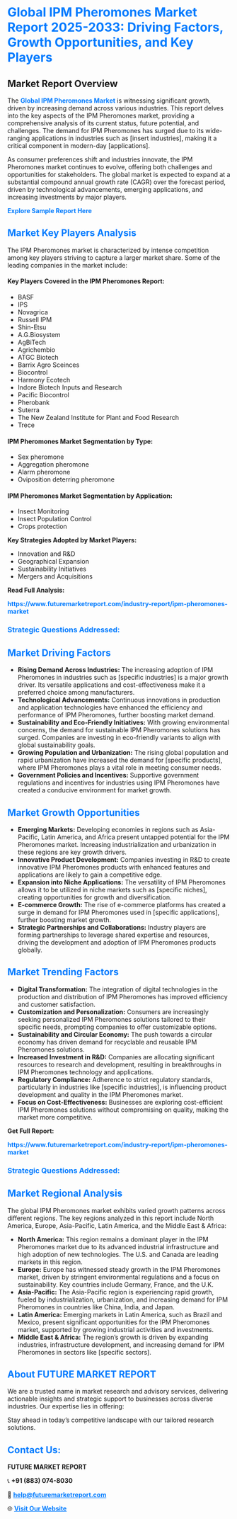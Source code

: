 <h1 style="color: #007BFF;">Global IPM Pheromones Market Report 2025-2033: Driving Factors, Growth Opportunities, and Key Players</h1>

<section id="overview">
<h2>Market Report Overview</h2>
<p>The <a href="https://www.futuremarketreport.com/industry-report/ipm-pheromones-market" style="color: #007BFF; text-decoration: none;"><strong>Global IPM Pheromones Market</strong></a> is witnessing significant growth, driven by increasing demand across various industries. This report delves into the key aspects of the IPM Pheromones market, providing a comprehensive analysis of its current status, future potential, and challenges. The demand for IPM Pheromones has surged due to its wide-ranging applications in industries such as [insert industries], making it a critical component in modern-day [applications].</p>
<p>As consumer preferences shift and industries innovate, the IPM Pheromones market continues to evolve, offering both challenges and opportunities for stakeholders. The global market is expected to expand at a substantial compound annual growth rate (CAGR) over the forecast period, driven by technological advancements, emerging applications, and increasing investments by major players.</p>
</section>

<section id="overview">
<p><a href="https://www.futuremarketreport.com/request-sample/reportId=63468" style="color: #007BFF; text-decoration: none;"><strong>Explore Sample Report Here</strong></a></p>
</section>

<section id="key-players">
<h2 style="color: #007BFF;">Market Key Players Analysis</h2>
<p>The IPM Pheromones market is characterized by intense competition among key players striving to capture a larger market share. Some of the leading companies in the market include:</p>
<h4>Key Players Covered in the IPM Pheromones Report:</h4>
<ul><li>BASF</li><li>IPS</li><li>Novagrica</li><li>Russell IPM</li><li>Shin-Etsu</li><li>A.G.Biosystem</li><li>AgBiTech</li><li>Agrichembio</li><li>ATGC Biotech</li><li>Barrix Agro Sceinces</li><li>Biocontrol</li><li>Harmony Ecotech</li><li>Indore Biotech Inputs and Research</li><li>Pacific Biocontrol</li><li>Pherobank</li><li>Suterra</li><li>The New Zealand Institute for Plant and Food Research</li><li>Trece</li></ul>
<h4>IPM Pheromones Market Segmentation by Type:</h4>
<ul><li>Sex pheromone</li><li>Aggregation pheromone</li><li>Alarm pheromone</li><li>Oviposition deterring pheromone</li></ul>

<h4>IPM Pheromones Market Segmentation by Application:</h4>
<ul><li>Insect Monitoring</li><li>Insect Population Control</li><li>Crops protection</li></ul>
<p><strong>Key Strategies Adopted by Market Players:</strong></p>
<ul>
<li>Innovation and R&D</li>
<li>Geographical Expansion</li>
<li>Sustainability Initiatives</li>
<li>Mergers and Acquisitions</li>
</ul>
</section>

<section>
<p><strong>Read Full Analysis: </strong></p><a href="https://www.futuremarketreport.com/industry-report/ipm-pheromones-market" style="color: #007BFF; text-decoration: none;"><strong>https://www.futuremarketreport.com/industry-report/ipm-pheromones-market</strong></a>
<h3 style="color: #007BFF;">Strategic Questions Addressed:</h3>
</section>

<section id="driving-factors">
<h2 style="color: #007BFF;">Market Driving Factors</h2>
<ul>
<li><strong>Rising Demand Across Industries:</strong> The increasing adoption of IPM Pheromones in industries such as [specific industries] is a major growth driver. Its versatile applications and cost-effectiveness make it a preferred choice among manufacturers.</li>
<li><strong>Technological Advancements:</strong> Continuous innovations in production and application technologies have enhanced the efficiency and performance of IPM Pheromones, further boosting market demand.</li>
<li><strong>Sustainability and Eco-Friendly Initiatives:</strong> With growing environmental concerns, the demand for sustainable IPM Pheromones solutions has surged. Companies are investing in eco-friendly variants to align with global sustainability goals.</li>
<li><strong>Growing Population and Urbanization:</strong> The rising global population and rapid urbanization have increased the demand for [specific products], where IPM Pheromones plays a vital role in meeting consumer needs.</li>
<li><strong>Government Policies and Incentives:</strong> Supportive government regulations and incentives for industries using IPM Pheromones have created a conducive environment for market growth.</li>
</ul>
</section>

<section id="growth-opportunities">
<h2 style="color: #007BFF;">Market Growth Opportunities</h2>
<ul>
<li><strong>Emerging Markets:</strong> Developing economies in regions such as Asia-Pacific, Latin America, and Africa present untapped potential for the IPM Pheromones market. Increasing industrialization and urbanization in these regions are key growth drivers.</li>
<li><strong>Innovative Product Development:</strong> Companies investing in R&D to create innovative IPM Pheromones products with enhanced features and applications are likely to gain a competitive edge.</li>
<li><strong>Expansion into Niche Applications:</strong> The versatility of IPM Pheromones allows it to be utilized in niche markets such as [specific niches], creating opportunities for growth and diversification.</li>
<li><strong>E-commerce Growth:</strong> The rise of e-commerce platforms has created a surge in demand for IPM Pheromones used in [specific applications], further boosting market growth.</li>
<li><strong>Strategic Partnerships and Collaborations:</strong> Industry players are forming partnerships to leverage shared expertise and resources, driving the development and adoption of IPM Pheromones products globally.</li>
</ul>
</section>

<section id="trending-factors">
<h2 style="color: #007BFF;">Market Trending Factors</h2>
<ul>
<li><strong>Digital Transformation:</strong> The integration of digital technologies in the production and distribution of IPM Pheromones has improved efficiency and customer satisfaction.</li>
<li><strong>Customization and Personalization:</strong> Consumers are increasingly seeking personalized IPM Pheromones solutions tailored to their specific needs, prompting companies to offer customizable options.</li>
<li><strong>Sustainability and Circular Economy:</strong> The push towards a circular economy has driven demand for recyclable and reusable IPM Pheromones solutions.</li>
<li><strong>Increased Investment in R&D:</strong> Companies are allocating significant resources to research and development, resulting in breakthroughs in IPM Pheromones technology and applications.</li>
<li><strong>Regulatory Compliance:</strong> Adherence to strict regulatory standards, particularly in industries like [specific industries], is influencing product development and quality in the IPM Pheromones market.</li>
<li><strong>Focus on Cost-Effectiveness:</strong> Businesses are exploring cost-efficient IPM Pheromones solutions without compromising on quality, making the market more competitive.</li>
</ul>
</section>

<section>
<p><strong>Get Full Report: </strong></p><a href="https://www.futuremarketreport.com/industry-report/ipm-pheromones-market" style="color: #007BFF; text-decoration: none;"><strong>https://www.futuremarketreport.com/industry-report/ipm-pheromones-market</strong></a>
<h3 style="color: #007BFF;">Strategic Questions Addressed:</h3>
</section>


<section id="regional-analysis">
<h2 style="color: #007BFF;">Market Regional Analysis</h2>
<p>The global IPM Pheromones market exhibits varied growth patterns across different regions. The key regions analyzed in this report include North America, Europe, Asia-Pacific, Latin America, and the Middle East & Africa:</p>
<ul>
<li><strong>North America:</strong> This region remains a dominant player in the IPM Pheromones market due to its advanced industrial infrastructure and high adoption of new technologies. The U.S. and Canada are leading markets in this region.</li>
<li><strong>Europe:</strong> Europe has witnessed steady growth in the IPM Pheromones market, driven by stringent environmental regulations and a focus on sustainability. Key countries include Germany, France, and the U.K.</li>
<li><strong>Asia-Pacific:</strong> The Asia-Pacific region is experiencing rapid growth, fueled by industrialization, urbanization, and increasing demand for IPM Pheromones in countries like China, India, and Japan.</li>
<li><strong>Latin America:</strong> Emerging markets in Latin America, such as Brazil and Mexico, present significant opportunities for the IPM Pheromones market, supported by growing industrial activities and investments.</li>
<li><strong>Middle East & Africa:</strong> The region’s growth is driven by expanding industries, infrastructure development, and increasing demand for IPM Pheromones in sectors like [specific sectors].</li>
</ul>
</section>

<footer>
<h2 style="color: #007BFF;">About FUTURE MARKET REPORT</h2>
<p>We are a trusted name in market research and advisory services, delivering actionable insights and strategic support to businesses across diverse industries. Our expertise lies in offering:</p>

<p>Stay ahead in today’s competitive landscape with our tailored research solutions.</p>

<h2 style="color: #007BFF;">Contact Us:</h2>
<p><strong>FUTURE MARKET REPORT</strong></p>
<p>📞 <strong>+91 (883) 074-8030</strong></p>
<p>📧 <strong><a href="mailto:help@futuremarketreport.com" style="color: #007BFF;">help@futuremarketreport.com</a></strong></p>
<p>🌐 <strong><a href="https://www.futuremarketreport.com/" style="color: #007BFF;">Visit Our Website</a></strong></p>
</footer>